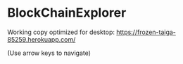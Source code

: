 # BlockChainExplorer

Working copy optimized for desktop:
https://frozen-taiga-85259.herokuapp.com/

(Use arrow keys to navigate)
